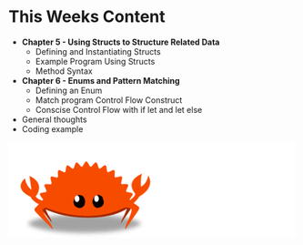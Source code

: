 
# This Weeks Content

-  **Chapter 5 - Using Structs to Structure Related Data**
    - Defining and Instantiating Structs
    - Example Program Using Structs
    - Method Syntax
- **Chapter 6 - Enums and Pattern Matching**
    - Defining an Enum
    - Match program Control Flow Construct
    - Conscise Control Flow with if let and let else
- General thoughts
- Coding example
<center>

![](media/ferris.gif)

</center>


